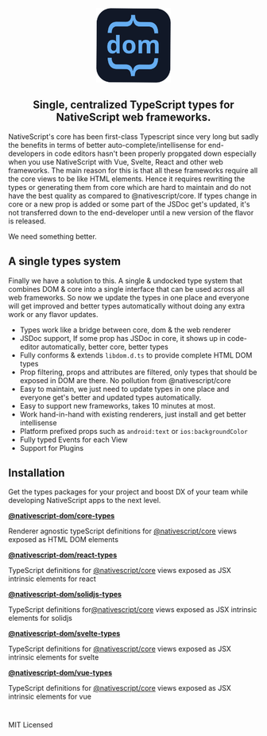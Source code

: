 <div align="center" >

<img src="./dom.png" width="150" height="150" />

</div>

<h2 align="center">
Single, centralized TypeScript types for NativeScript web frameworks.
</h2>

NativeScript's core has been first-class Typescript since very long but sadly the benefits in terms of better auto-complete/intellisense for end-developers in code editors hasn't been properly propgated down especially when you use NativeScript with Vue, Svelte, React and other web frameworks. The main reason for this is that all these frameworks require all the core views to be like HTML elements. Hence it requires rewriting the types or generating them from core which are hard to maintain and do not have the best quality as compared to @nativescript/core. If types change in core or a new prop is added or some part of the JSDoc get's updated, it's not transferred down to the end-developer until a new version of the flavor is released.

We need something better.

## A single types system

Finally we have a solution to this. A single & undocked type system that combines DOM & core into a single interface that can be used across all web frameworks. So now we update the types in one place and everyone will get improved and better types automatically without doing any extra work or any flavor updates.

- Types work like a bridge between core, dom & the web renderer
- JSDoc support, If some prop has JSDoc in core, it shows up in code-editor automatically, better core, better types
- Fully conforms & extends `libdom.d.ts` to provide complete HTML DOM types
- Prop filtering, props and attributes are filtered, only types that should be exposed in DOM are there. No pollution from @nativescript/core
- Easy to maintain, we just need to update types in one place and everyone get's better and updated types automatically.
- Easy to support new frameworks, takes 10 minutes at most.
- Work hand-in-hand with existing renderers, just install and get better intellisense
- Platform prefixed props such as `android:text` or `ios:backgroundColor`
- Fully typed Events for each View
- Support for Plugins

## Installation

Get the types packages for your project and boost DX of your team while developing NativeScript apps to the next level.

**[@nativescript-dom/core-types](/package/@nativescript-dom/core-types)**

Renderer agnostic typeScript definitions for [@nativescript/core](https://github.com/NativeScript/NativeScript) views exposed as HTML DOM elements

**[@nativescript-dom/react-types](/package/@nativescript-dom/react-types)**

TypeScript definitions for [@nativescript/core](https://github.com/NativeScript/NativeScript) views exposed as JSX intrinsic elements for react

**[@nativescript-dom/solidjs-types](/package/@nativescript-dom/solidjs-types)**

TypeScript definitions for[@nativescript/core](https://github.com/NativeScript/NativeScript) views exposed as JSX intrinsic elements for solidjs

**[@nativescript-dom/svelte-types](/package/@nativescript-dom/svelte-types)**

TypeScript definitions for [@nativescript/core](https://github.com/NativeScript/NativeScript) views exposed as JSX intrinsic elements for svelte

**[@nativescript-dom/vue-types](/package/@nativescript-dom/vue-types)**

TypeScript definitions for [@nativescript/core](https://github.com/NativeScript/NativeScript) views exposed as JSX intrinsic elements for vue

#

MIT Licensed
